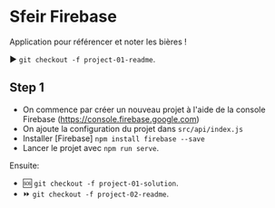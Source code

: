 # Sfeir Firebase

Application pour référencer et noter les bières !

:arrow_forward: `git checkout -f project-01-readme`.

## Step 1

- On commence par créer un nouveau projet à l'aide de la console Firebase (https://console.firebase.google.com)
- On ajoute la configuration du projet dans `src/api/index.js`
- Installer [Firebase] `npm install firebase --save`
- Lancer le projet avec `npm run serve`.

Ensuite:

- :sos: `git checkout -f project-01-solution`.
- :fast_forward: `git checkout -f project-02-readme`.

